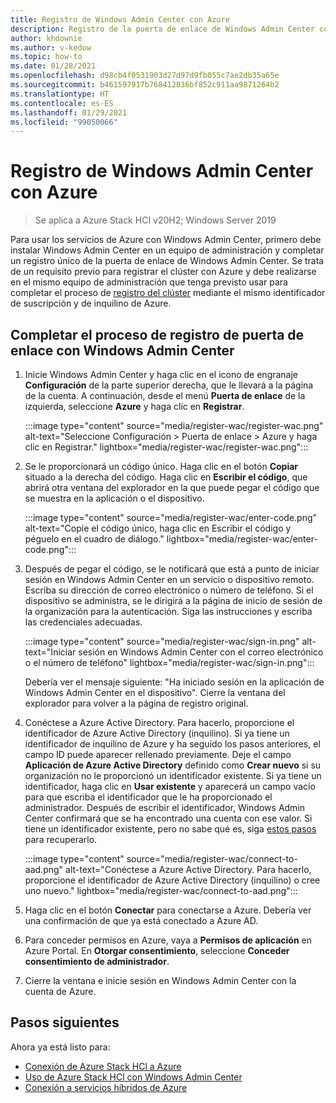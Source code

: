 ```yaml
---
title: Registro de Windows Admin Center con Azure
description: Registro de la puerta de enlace de Windows Admin Center con Azure
author: khdownie
ms.author: v-kedow
ms.topic: how-to
ms.date: 01/28/2021
ms.openlocfilehash: d98cb4f0531903d27d97d9fb055c7ae2db35a65e
ms.sourcegitcommit: b461597917b768412036bf852c911aa9871264b2
ms.translationtype: HT
ms.contentlocale: es-ES
ms.lasthandoff: 01/29/2021
ms.locfileid: "99050066"
---
```

# <a name="register-windows-admin-center-with-azure"></a>Registro de Windows Admin Center con Azure

> Se aplica a Azure Stack HCI v20H2; Windows Server 2019

Para usar los servicios de Azure con Windows Admin Center, primero debe instalar Windows Admin Center en un equipo de administración y completar un registro único de la puerta de enlace de Windows Admin Center. Se trata de un requisito previo para registrar el clúster con Azure y debe realizarse en el mismo equipo de administración que tenga previsto usar para completar el proceso de [registro del clúster](../deploy/register-with-azure.md) mediante el mismo identificador de suscripción y de inquilino de Azure.

## <a name="complete-the-gateway-registration-process-using-windows-admin-center"></a>Completar el proceso de registro de puerta de enlace con Windows Admin Center

1. Inicie Windows Admin Center y haga clic en el icono de engranaje **Configuración** de la parte superior derecha, que le llevará a la página de la cuenta. A continuación, desde el menú **Puerta de enlace** de la izquierda, seleccione **Azure** y haga clic en **Registrar**.

   :::image type="content" source="media/register-wac/register-wac.png" alt-text="Seleccione Configuración > Puerta de enlace > Azure y haga clic en Registrar." lightbox="media/register-wac/register-wac.png":::

2. Se le proporcionará un código único. Haga clic en el botón **Copiar** situado a la derecha del código. Haga clic en **Escribir el código**, que abrirá otra ventana del explorador en la que puede pegar el código que se muestra en la aplicación o el dispositivo.

   :::image type="content" source="media/register-wac/enter-code.png" alt-text="Copie el código único, haga clic en Escribir el código y péguelo en el cuadro de diálogo." lightbox="media/register-wac/enter-code.png":::

3. Después de pegar el código, se le notificará que está a punto de iniciar sesión en Windows Admin Center en un servicio o dispositivo remoto. Escriba su dirección de correo electrónico o número de teléfono. Si el dispositivo se administra, se le dirigirá a la página de inicio de sesión de la organización para la autenticación. Siga las instrucciones y escriba las credenciales adecuadas.

   :::image type="content" source="media/register-wac/sign-in.png" alt-text="Iniciar sesión en Windows Admin Center con el correo electrónico o el número de teléfono" lightbox="media/register-wac/sign-in.png":::

   Debería ver el mensaje siguiente: "Ha iniciado sesión en la aplicación de Windows Admin Center en el dispositivo". Cierre la ventana del explorador para volver a la página de registro original.

4. Conéctese a Azure Active Directory. Para hacerlo, proporcione el identificador de Azure Active Directory (inquilino). Si ya tiene un identificador de inquilino de Azure y ha seguido los pasos anteriores, el campo ID puede aparecer rellenado previamente. Deje el campo **Aplicación de Azure Active Directory** definido como **Crear nuevo** si su organización no le proporcionó un identificador existente. Si ya tiene un identificador, haga clic en **Usar existente** y aparecerá un campo vacío para que escriba el identificador que le ha proporcionado el administrador. Después de escribir el identificador, Windows Admin Center confirmará que se ha encontrado una cuenta con ese valor. Si tiene un identificador existente, pero no sabe qué es, siga [estos pasos](/azure/active-directory/develop/howto-create-service-principal-portal#get-values-for-signing-in) para recuperarlo.

   :::image type="content" source="media/register-wac/connect-to-aad.png" alt-text="Conéctese a Azure Active Directory. Para hacerlo, proporcione el identificador de Azure Active Directory (inquilino) o cree uno nuevo." lightbox="media/register-wac/connect-to-aad.png":::

5. Haga clic en el botón **Conectar** para conectarse a Azure. Debería ver una confirmación de que ya está conectado a Azure AD.

6. Para conceder permisos en Azure, vaya a **Permisos de aplicación** en Azure Portal. En **Otorgar consentimiento**, seleccione **Conceder consentimiento de administrador**.

7. Cierre la ventana e inicie sesión en Windows Admin Center con la cuenta de Azure.

## <a name="next-steps"></a>Pasos siguientes

Ahora ya está listo para:

- [Conexión de Azure Stack HCl a Azure](../deploy/register-with-azure.md)
- [Uso de Azure Stack HCl con Windows Admin Center](../get-started.md)
- [Conexión a servicios híbridos de Azure](/windows-server/manage/windows-admin-center/azure/)